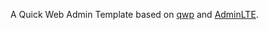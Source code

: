 A Quick Web Admin Template based on [qwp](https://github.com/steem/qwp) and [AdminLTE](https://github.com/almasaeed2010/AdminLTE).